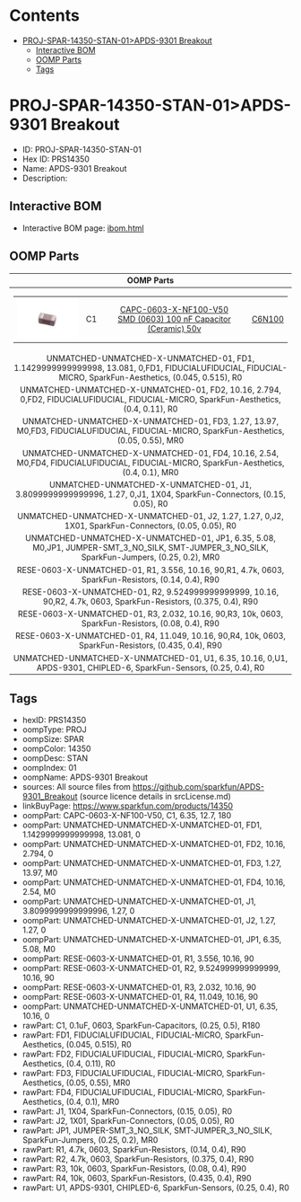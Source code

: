 



Contents
========

* [PROJ-SPAR-14350-STAN-01>APDS-9301 Breakout](#proj-spar-14350-stan-01apds-9301-breakout)
	* [Interactive BOM](#interactive-bom)
	* [OOMP Parts](#oomp-parts)
	* [Tags](#tags)

# PROJ-SPAR-14350-STAN-01>APDS-9301 Breakout

- ID: PROJ-SPAR-14350-STAN-01
- Hex ID: PRS14350
- Name: APDS-9301 Breakout
- Description: 

## Interactive BOM

- Interactive BOM page: [ibom.html](kicad/bom/ibom.html)

## OOMP Parts
  

|OOMP Parts|
| :---: |
|<table><tr><td>![CAPC-0603-X-NF100-V50](https://raw.githubusercontent.com/oomlout/oomlout_OOMP_parts/main/CAPC-0603-X-NF100-V50/image_140.jpg)</td><td> C1</td><td>[CAPC-0603-X-NF100-V50<br>SMD (0603) 100 nF Capacitor (Ceramic) 50v](https://github.com/oomlout/oomlout_OOMP_parts/tree/main/CAPC-0603-X-NF100-V50/)</td><td>[C6N100](https://github.com/oomlout/oomlout_OOMP_parts/tree/main/CAPC-0603-X-NF100-V50/)</td></tr></table>|
|UNMATCHED-UNMATCHED-X-UNMATCHED-01, FD1, 1.1429999999999998, 13.081, 0,FD1, FIDUCIALUFIDUCIAL, FIDUCIAL-MICRO, SparkFun-Aesthetics, (0.045, 0.515), R0|
|UNMATCHED-UNMATCHED-X-UNMATCHED-01, FD2, 10.16, 2.794, 0,FD2, FIDUCIALUFIDUCIAL, FIDUCIAL-MICRO, SparkFun-Aesthetics, (0.4, 0.11), R0|
|UNMATCHED-UNMATCHED-X-UNMATCHED-01, FD3, 1.27, 13.97, M0,FD3, FIDUCIALUFIDUCIAL, FIDUCIAL-MICRO, SparkFun-Aesthetics, (0.05, 0.55), MR0|
|UNMATCHED-UNMATCHED-X-UNMATCHED-01, FD4, 10.16, 2.54, M0,FD4, FIDUCIALUFIDUCIAL, FIDUCIAL-MICRO, SparkFun-Aesthetics, (0.4, 0.1), MR0|
|UNMATCHED-UNMATCHED-X-UNMATCHED-01, J1, 3.8099999999999996, 1.27, 0,J1, 1X04, SparkFun-Connectors, (0.15, 0.05), R0|
|UNMATCHED-UNMATCHED-X-UNMATCHED-01, J2, 1.27, 1.27, 0,J2, 1X01, SparkFun-Connectors, (0.05, 0.05), R0|
|UNMATCHED-UNMATCHED-X-UNMATCHED-01, JP1, 6.35, 5.08, M0,JP1, JUMPER-SMT_3_NO_SILK, SMT-JUMPER_3_NO_SILK, SparkFun-Jumpers, (0.25, 0.2), MR0|
|RESE-0603-X-UNMATCHED-01, R1, 3.556, 10.16, 90,R1, 4.7k, 0603, SparkFun-Resistors, (0.14, 0.4), R90|
|RESE-0603-X-UNMATCHED-01, R2, 9.524999999999999, 10.16, 90,R2, 4.7k, 0603, SparkFun-Resistors, (0.375, 0.4), R90|
|RESE-0603-X-UNMATCHED-01, R3, 2.032, 10.16, 90,R3, 10k, 0603, SparkFun-Resistors, (0.08, 0.4), R90|
|RESE-0603-X-UNMATCHED-01, R4, 11.049, 10.16, 90,R4, 10k, 0603, SparkFun-Resistors, (0.435, 0.4), R90|
|UNMATCHED-UNMATCHED-X-UNMATCHED-01, U1, 6.35, 10.16, 0,U1, APDS-9301, CHIPLED-6, SparkFun-Sensors, (0.25, 0.4), R0|

## Tags

- hexID: PRS14350
- oompType: PROJ
- oompSize: SPAR
- oompColor: 14350
- oompDesc: STAN
- oompIndex: 01
- oompName: APDS-9301 Breakout
- sources: All source files from https://github.com/sparkfun/APDS-9301_Breakout (source licence details in srcLicense.md)
- linkBuyPage: https://www.sparkfun.com/products/14350
- oompPart: CAPC-0603-X-NF100-V50, C1, 6.35, 12.7, 180
- oompPart: UNMATCHED-UNMATCHED-X-UNMATCHED-01, FD1, 1.1429999999999998, 13.081, 0
- oompPart: UNMATCHED-UNMATCHED-X-UNMATCHED-01, FD2, 10.16, 2.794, 0
- oompPart: UNMATCHED-UNMATCHED-X-UNMATCHED-01, FD3, 1.27, 13.97, M0
- oompPart: UNMATCHED-UNMATCHED-X-UNMATCHED-01, FD4, 10.16, 2.54, M0
- oompPart: UNMATCHED-UNMATCHED-X-UNMATCHED-01, J1, 3.8099999999999996, 1.27, 0
- oompPart: UNMATCHED-UNMATCHED-X-UNMATCHED-01, J2, 1.27, 1.27, 0
- oompPart: UNMATCHED-UNMATCHED-X-UNMATCHED-01, JP1, 6.35, 5.08, M0
- oompPart: RESE-0603-X-UNMATCHED-01, R1, 3.556, 10.16, 90
- oompPart: RESE-0603-X-UNMATCHED-01, R2, 9.524999999999999, 10.16, 90
- oompPart: RESE-0603-X-UNMATCHED-01, R3, 2.032, 10.16, 90
- oompPart: RESE-0603-X-UNMATCHED-01, R4, 11.049, 10.16, 90
- oompPart: UNMATCHED-UNMATCHED-X-UNMATCHED-01, U1, 6.35, 10.16, 0
- rawPart: C1, 0.1uF, 0603, SparkFun-Capacitors, (0.25, 0.5), R180
- rawPart: FD1, FIDUCIALUFIDUCIAL, FIDUCIAL-MICRO, SparkFun-Aesthetics, (0.045, 0.515), R0
- rawPart: FD2, FIDUCIALUFIDUCIAL, FIDUCIAL-MICRO, SparkFun-Aesthetics, (0.4, 0.11), R0
- rawPart: FD3, FIDUCIALUFIDUCIAL, FIDUCIAL-MICRO, SparkFun-Aesthetics, (0.05, 0.55), MR0
- rawPart: FD4, FIDUCIALUFIDUCIAL, FIDUCIAL-MICRO, SparkFun-Aesthetics, (0.4, 0.1), MR0
- rawPart: J1, 1X04, SparkFun-Connectors, (0.15, 0.05), R0
- rawPart: J2, 1X01, SparkFun-Connectors, (0.05, 0.05), R0
- rawPart: JP1, JUMPER-SMT_3_NO_SILK, SMT-JUMPER_3_NO_SILK, SparkFun-Jumpers, (0.25, 0.2), MR0
- rawPart: R1, 4.7k, 0603, SparkFun-Resistors, (0.14, 0.4), R90
- rawPart: R2, 4.7k, 0603, SparkFun-Resistors, (0.375, 0.4), R90
- rawPart: R3, 10k, 0603, SparkFun-Resistors, (0.08, 0.4), R90
- rawPart: R4, 10k, 0603, SparkFun-Resistors, (0.435, 0.4), R90
- rawPart: U1, APDS-9301, CHIPLED-6, SparkFun-Sensors, (0.25, 0.4), R0
